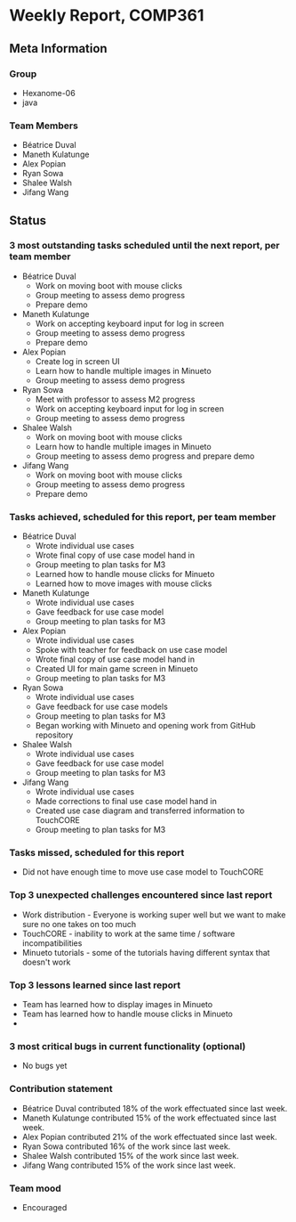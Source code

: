 # Weekly Report, COMP361

## Meta Information

### Group

 * Hexanome-06
 * java

### Team Members

 * Béatrice Duval
 * Maneth Kulatunge
 * Alex Popian
 * Ryan Sowa
 * Shalee Walsh
 * Jifang Wang

## Status

### 3 most outstanding tasks scheduled until the next report, per team member

 * Béatrice Duval
   * Work on moving boot with mouse clicks
   * Group meeting to assess demo progress
   * Prepare demo
 * Maneth Kulatunge
   * Work on accepting keyboard input for log in screen
   * Group meeting to assess demo progress
   * Prepare demo
 * Alex Popian
   * Create log in screen UI
   * Learn how to handle multiple images in Minueto
   * Group meeting to assess demo progress
 * Ryan Sowa 
   * Meet with professor to assess M2 progress
   * Work on accepting keyboard input for log in screen
   * Group meeting to assess demo progress
 * Shalee Walsh
   * Work on moving boot with mouse clicks
   * Learn how to handle multiple images in Minueto
   * Group meeting to assess demo progress and prepare demo
 * Jifang Wang
   * Work on moving boot with mouse clicks
   * Group meeting to assess demo progress
   * Prepare demo

### Tasks achieved, scheduled for this report, per team member

 * Béatrice Duval
   * Wrote individual use cases
   * Wrote final copy of use case model hand in
   * Group meeting to plan tasks for M3
   * Learned how to handle mouse clicks for Minueto
   * Learned how to move images with mouse clicks
 * Maneth Kulatunge
   * Wrote individual use cases
   * Gave feedback for use case model
   * Group meeting to plan tasks for M3
 * Alex Popian
   * Wrote individual use cases
   * Spoke with teacher for feedback on use case model
   * Wrote final copy of use case model hand in
   * Created UI for main game screen in Minueto
   * Group meeting to plan tasks for M3
 * Ryan Sowa
   * Wrote individual use cases
   * Gave feedback for use case models
   * Group meeting to plan tasks for M3
   * Began working with Minueto and opening work from GitHub repository
 * Shalee Walsh
   * Wrote individual use cases
   * Gave feedback for use case model
   * Group meeting to plan tasks for M3
 * Jifang Wang
   * Wrote individual use cases
   * Made corrections to final use case model hand in
   * Created use case diagram and transferred information to TouchCORE
   * Group meeting to plan tasks for M3

### Tasks missed, scheduled for this report

 * Did not have enough time to move use case model to TouchCORE

### Top 3 unexpected challenges encountered since last report

 * Work distribution - Everyone is working super well but we want to make sure no one takes on too much
 * TouchCORE - inability to work at the same time / software incompatibilities
 * Minueto tutorials - some of the tutorials having different syntax that doesn't work

### Top 3 lessons learned since last report

 * Team has learned how to display images in Minueto
 * Team has learned how to handle mouse clicks in Minueto
 * 


### 3 most critical bugs in current functionality (optional)

 * No bugs yet

### Contribution statement

 * Béatrice Duval contributed 18% of the work effectuated since last week.
 * Maneth Kulatunge contributed 15% of the work effectuated since last week.
 * Alex Popian contributed 21% of the work effectuated since last week.
 * Ryan Sowa contributed 16% of the work since last week.
 * Shalee Walsh contributed 15% of the work since last week.
 * Jifang Wang contributed 15% of the work since last week.

### Team mood

 * Encouraged
